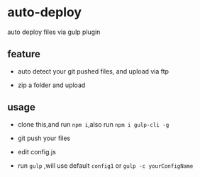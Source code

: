 # auto-deploy
auto deploy files via gulp plugin

## feature

* auto detect your git pushed files, and upload via ftp

* zip a folder and upload

## usage
* clone this,and run `npm i`,also run `npm i gulp-cli -g`

* git push your files

* edit config.js

* run `gulp` ,will use default `config1` or `gulp -c yourConfigName`
